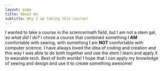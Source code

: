 ```yaml
---
layout: page
title: About me
subtitle: Why I am taking this course!
---
```


I wanted to take a course in the science/math field, but I am not a stem gal, *so what did I do?*
I chose a course that combined something I **AM** comfortable with sewing, with something I am **NOT** comfortable with computer science. 
I have always loved the idea of coding and creation and this way I was able to do both together and use the stem I learn and apply it to wearable tech. Best of both worlds!
I hope that I can apply my knowledge of sewing and design and use it to create something awesome!

